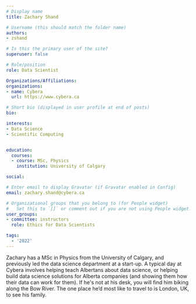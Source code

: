 ```yaml
---
# Display name
title: Zachary Shand

# Username (this should match the folder name)
authors:
- zshand

# Is this the primary user of the site?
superuser: false

# Role/position
role: Data Scientist

Organizations/Affiliations:
organizations:
- name: Cybera
  url: https://www.cybera.ca

# Short bio (displayed in user profile at end of posts)
bio: 

interests:
- Data Science
- Scientific Computing


education:
  courses:
  - course: MSc, Physics
    institution: University of Calgary

social:

# Enter email to display Gravatar (if Gravatar enabled in Config)
email: zachary.shand@cybera.ca

# Organizational groups that you belong to (for People widget)
#   Set this to `[]` or comment out if you are not using People widget.
user_groups:
- committee: instructors
  role: Ethics for Data Scientists

tags:
  - '2022'
---
```


Zachary has a MSc in Physics from the University of Calgary, and previously
led the data science department at a start-up. A typical day at Cybera
involves helping teach Albertans about data science, or helping build data
science solutions for Alberta companies (and showing them how their data
can work for them). If he's not at his desk, you will find him biking along
the Bow River. The one place he’d most like to travel to is London, UK, to
see his family.
